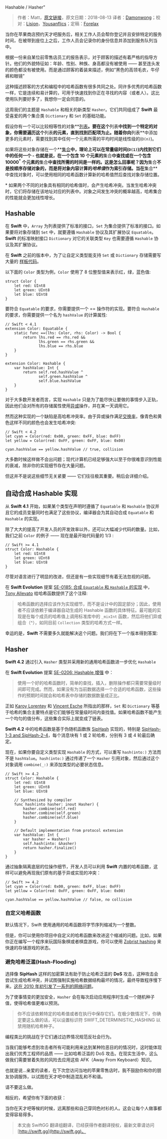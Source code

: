 Hashable / Hasher"

> 作者：Matt，[原文链接](https://nshipster.com/hashable/)，原文日期：2018-08-13
> 译者：[Damonwong](https://github.com/Damonvvong)；校对：[Lision](https://lision.me/)，[Yousanflics](http://blog.yousanflics.com.cn)；定稿：[Forelax](http://forelax.space)
  









当你在苹果商店预约天才吧服务后，相关工作人员会帮你登记并且安排特定的服务时间，在被带到座位上之后，工作人员会记录你的身份信息并添加到服务队列当中。

根据一份来自某位前零售店员工的报告表示，对于顾客的描述有着严格的指导方针。他们的外貌特征如：年龄、性别、种族、身高都没有被使用 —— 甚至连头发的颜色都没有被使用。而是通过顾客的着装来描述，例如“黑色的高领毛衣，牛仔裤和眼镜”

这种描述顾客的方式和编程中的哈希函数有很多共同之处。同许多优秀的哈希函数一样，它是连续和易计算的，可用于快速找到你正在寻找的内容（或者人）。这比使用队列要好多了，我想你一定会同意的。

这周我们的主题是 `Hashable` 和相关的新类型 `Hasher`。它们共同组成了 **Swift** 最受喜爱的两个集合类 `Dictionary` 和 `Set` 的基础功能。



假设你有一个可以比较相等性的对象**[列表](https://en.wikipedia.org/wiki/List_%28abstract_data_type%29)**。要在这个**列表**中找到一个特定的对象，你需要遍历这个**列表**的元素，直到找到匹配项为止。随着你向**列表**中添加更多的元素时，需要找到其中任何一个元素所需的平均时间是线性级的(`O(n)`)。

如果将这些对象存储在一个**[集合](https://en.wikipedia.org/wiki/Set_%28abstract_data_type%29)**中，理论上可以在常量级时间(`O(1)`)内找到它们中的任何一个 - 也就是说，在一个包含 10 个元素的**集合**中查找或在一个包含 10000<sup>\*</sup> 个元素的**集合**中查找所需的时间是一样的。这是怎么回事呢？因为**集合**不是按顺序存储对象的，而是将对象内容计算的<dfn>哈希值</dfn>作为索引存储。当在**集合**中查找对象时，可以使用相同的哈希函数计算新的哈希值然后查找对象存储位置。

\* 如果两个不同的对象具有相同的哈希值时，会产生哈希冲突。当发生哈希冲突时，它们将存储在该地址对应的列表中。对象之间发生冲突的概率越高，哈希集合的性能就会更加线性增长。

## Hashable

在 **Swift** 中，`Array` 为列表提供了标准的接⼝，`Set` 为集合提供了标准的接⼝。如果要将对象存储到 `Set` 中，就要遵循 `Hashable` 协议及其扩展协议 `Equatable`。**Swift** 的标准映射接口 `Dictionary` 对它的关联类型 `Key` 也需要遵循 `Hashable` 协议及其扩展协议。

在 **Swift** 之前的版本中，为了让自定义类型能支持 `Set` 或 `Dictionary` 存储需要写⼤量的 [样板代码](https://nshipster.com/swift-gyb/)。

以下面的 `Color` 类型为例，`Color` 使⽤了 8 位整型值来表示红，绿，蓝色值:

    
    struct Color {
        let red: UInt8
        let green: UInt8
        let blue: UInt8
    }

要符合 `Equatable` 的要求，你需要提供一个 == 操作符的实现。要符合 `Hashable` 的要求，你需要提供⼀个名为 `hashValue` 的计算属性:

    
    // Swift < 4.1
    extension Color: Equatable {
        static func ==(lhs: Color, rhs: Color) -> Bool {
            return lhs.red == rhs.red &&
                   lhs.green == rhs.green &&
                   lhs.blue == rhs.blue
        }
    }
    
    extension Color: Hashable {
        var hashValue: Int {
            return self.red.hashValue ^
                   self.green.hashValue ^
                   self.blue.hashValue
        }
    }

对于大多数开发者⽽⾔，实现 `Hashable` 只是为了能尽快让要做的事情步入正轨，因此他们会对所有的存储属性使⽤[异或](https://en.wikipedia.org/wiki/Exclusive_or)操作，并在某一天调用它。

然⽽这种实现的一个缺陷是高哈希冲突率。由于异或操作满⾜[交换率](https://en.wikipedia.org/wiki/Commutative_property)，像⻘色和⻩色这样不同的颜色也会发⽣哈希冲突:

    
    // Swift < 4.2
    let cyan = Color(red: 0x00, green: 0xFF, blue: 0xFF)
    let yellow = Color(red: 0xFF, green: 0xFF, blue: 0x00)
    
    cyan.hashValue == yellow.hashValue // true, collision

大多数时候这样做不会出问题；现代计算机已经足够强大以至于你很难意识到性能的衰减，除⾮你的实现细节存在⼤量问题。

但这并不是说这些细节⽆关紧要 —— 它们往往极其重要。稍后会详细介绍。

## 自动合成 Hashable 实现

从 **Swift 4.1** 开始，如果某个类型在声明时遵循了 `Equatable` 和 `Hashable` 协议并且它的成员变量同时也满足了这些协议，编译器会为其自动合成 `Equatable` 和 `Hashable` 的实现。

除了大大的提高了开发人员的开发效率以外，还可以大幅减少代码的数量。比如，我们之前 `Color` 的例子 —— 现在是最开始代码量的 1/3 :

    
    // Swift >= 4.1
    struct Color: Hashable {
        let red: UInt8
        let green: UInt8
        let blue: UInt8
    }

尽管对语言进行了明显的改进，但还是有一些实现细节有着无法忽视的问题。

在 **Swift Evolution** 提案 [SE-0185: 合成 `Equatable` 和 `Hashable` 的实现](https://github.com/apple/swift-evolution/blob/master/proposals/0185-synthesize-equatable-hashable.md) 中， [Tony Allevato](https://github.com/allevato) 给哈希函数提供了这个注释: 

> 哈希函数的选择应该作为实现细节，而不是设计中的固定部分；因此，使用者不应该依赖于编译器自动生成的 Hashable 函数的具体特征。最可能的实现是在每个成员的哈希值上调用标准库中的 `_mixInt` 函数，然后将他们异或组合（^），如同目前 `Collection` 类型的哈希方式一样。

幸运的是，**Swift** 不需要多久就能解决这个问题。我们将在下一个版本得到答案:

## Hasher

**Swift 4.2** 通过引入 `Hasher` 类型并采用新的通用哈希函数进一步优化 `Hashable`

在 **Swift Evolution** 提案 [SE-0206: Hashable 增强](https://github.com/apple/swift-evolution/blob/master/proposals/0206-hashable-enhancements.md) 中：

> 使用一个好的哈希函数时，简单的查找，插入，删除操作都只需要常量级时间即可完成。然而，如果没有为当前数据选择一个合适的哈希函数，这些操作的预期时间就会和哈希表中存储的数据数量成正比。

正如 [Karoy Lorentey](https://github.com/lorentey) 和 [Vincent Esche](https://github.com/regexident) 所指出的那样，`Set` 和 `Dictionary` 等基于哈希的集合主要特点是它们能够在常量级时间内查找值。如果哈希函数不能产生一个均匀的值分布，这些集合实际上就变成了链表。

**Swift 4.2** 中的哈希函数是基于伪随机函数族 [SipHash](https://en.wikipedia.org/wiki/SipHash) 实现的，特别是 [SipHash-1-3 and SipHash-2-4](https://github.com/apple/swift/blob/master/stdlib/public/core/SipHash.swift)，每个消息块有 1 或 2 轮哈希，分别有 3 或 4 轮最后确定。

现在，如果你要自定义类型实现 `Hashable` 的方式，可以重写 `hash(into:)` 方法而不是 `hashValue`。`hash(into:)` 通过传递了一个 `Hasher` 引用对象，然后通过这个对象调用 `combine(_:)` 来添加类型的必要状态信息。

    
    // Swift >= 4.2
    struct Color: Hashable {
        let red: UInt8
        let green: UInt8
        let blue: UInt8
    
        // Synthesized by compiler
        func hash(into hasher: inout Hasher) {
            hasher.combine(self.red)
            hasher.combine(self.green)
            hasher.combine(self.blue)
        }
    
        // Default implementation from protocol extension
        var hashValue: Int {
            var hasher = Hasher()
            self.hash(into: &hasher)
            return hasher.finalize()
        }
    }

通过抽象隔离底层的位操作细节，开发人员可以利用 **Swift** 内置的哈希函数，这样可以避免再现我们原有的基于异或实现的冲突：

    
    // Swift >= 4.2
    let cyan = Color(red: 0x00, green: 0xFF, blue: 0xFF)
    let yellow = Color(red: 0xFF, green: 0xFF, blue: 0x00)
    
    cyan.hashValue == yellow.hashValue // false, no collision

### 自定义哈希函数

默认情况下，Swift 使用通用的哈希函数将字节序列缩减为一个整数。

但是，你可以使用你项目中自定义的哈希函数来改进这个缩减的问题。比如，如果你正在编写一个程序来玩国际象棋或者棋盘游戏，你可以使用 [Zobrist hashing](https://en.wikipedia.org/wiki/Zobrist_hashing) 来快速的存储游戏的状态。

### 避免哈希泛滥(Hash-Flooding)

选择像 **SipHash** 这样的加密算法有助于防止哈希泛滥的 **DoS** 攻击，这种攻击会尝试生成哈希冲突，并试图强制实施哈希数据结构最坏的情况，最终导致程序慢下来。[这在 2010 年初引发了一系列的网络问题](https://arstechnica.com/information-technology/2011/12/huge-portions-of-web-vulnerable-to-hashing-denial-of-service-attack/)。

为了使事情变的更加安全，`Hasher` 会在每次启动应用程序时生成一个随机种子值，使得哈希值更难以预测。

> 你不应该依赖特定的哈希值或者在执行中保存它们。在极少数情况下，你确定要这么做的话，可以设置标识符 SWIFT_DETERMINISTIC_HASHING 以禁用随机哈希种子。

编程类比的挑战在于它们通过边界情况规范反社会行为。

当我们能够考虑到攻击者所有可能利用来达到某种险恶目的的情况时，这时能体现出我们优秀工程师的品质 —— 比如哈希泛滥的 DoS 攻击。在现实生活中，这么做我们需要冒着失败的风险去应用这些 AFK（Away From Keyboard）知识。

也就是说...亲爱的读者，在下次您访问当地的苹果零售店时，我不鼓励你和你的朋友协调服饰，以试图在天才吧中制造混乱和不和谐。

请不要这么做。

相反的，希望你有下面的收获：

当你在天才吧等候的时候，远离那些和自己穿同色衬衫的人。这会让每个人做事都变得容易得多。

> 本文由 SwiftGG 翻译组翻译，已经获得作者翻译授权，最新文章请访问 [http://swift.gg](http://swift.gg)。